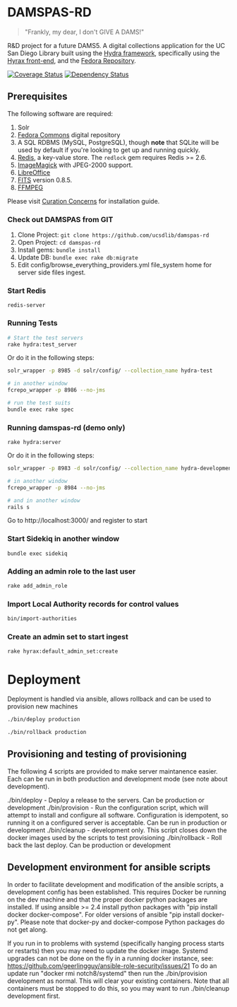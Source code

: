 # DAMSPAS-RD

> "Frankly, my dear, I don't GIVE A DAMS!"

R&D project for a future DAMS5. A digital collections application for the UC San Diego Library built using the [Hydra framework](https://projecthydra.org/), specifically using the [Hyrax front-end](https://github.com/projecthydra-labs/hyrax/), and the [Fedora Repository](http://fedorarepository.org/).

[![Coverage Status](https://coveralls.io/repos/github/ucsdlib/damspas-rd/badge.svg?branch=develop)](https://coveralls.io/github/ucsdlib/damspas-rd?branch=develop)
[![Dependency Status](https://gemnasium.com/ucsdlib/damspas-rd.svg)](https://gemnasium.com/ucsdlib/damspas-rd)

## Prerequisites

The following software are required:

1. Solr
1. [Fedora Commons](http://www.fedora-commons.org/) digital repository
1. A SQL RDBMS (MySQL, PostgreSQL), though **note** that SQLite will be used by default if you're looking to get up and running quickly.
1. [Redis](http://redis.io/), a key-value store. The `redlock` gem requires Redis >= 2.6.
1. [ImageMagick](http://www.imagemagick.org/) with JPEG-2000 support.
1. [LibreOffice](https://www.libreoffice.org/download/libreoffice-fresh/)
1. [FITS](http://projects.iq.harvard.edu/fits/downloads) version 0.8.5.
1. [FFMPEG](https://ffmpeg.org/)

Please visit [Curation Concerns](https://github.com/projecthydra/curation_concerns) for installation guide.

### Check out DAMSPAS from GIT
1. Clone Project: ```git clone https://github.com/ucsdlib/damspas-rd```
2. Open Project: ```cd damspas-rd```
3. Install gems: ```bundle install```
4. Update DB: ```bundle exec rake db:migrate```
5. Edit config/browse_everything_providers.yml file_system home for server side files ingest.

### Start Redis
```
redis-server
```

### Running Tests
```bash
# Start the test servers
rake hydra:test_server
```

Or do it in the following steps:

```bash
solr_wrapper -p 8985 -d solr/config/ --collection_name hydra-test

# in another window
fcrepo_wrapper -p 8986 --no-jms
```

```bash
# run the test suits
bundle exec rake spec
```

### Running damspas-rd (demo only)
```rake hydra:server```

Or do it in the following steps:

```bash
solr_wrapper -p 8983 -d solr/config/ --collection_name hydra-development

# in another window
fcrepo_wrapper -p 8984 --no-jms

# and in another window
rails s
```
Go to http://localhost:3000/ and register to start

### Start Sidekiq in another window
```
bundle exec sidekiq
```

### Adding an admin role to the last user
```bash
rake add_admin_role
```

### Import Local Authority records for control values
```bash
bin/import-authorities
```

### Create an admin set to start ingest
```rake hyrax:default_admin_set:create```



# Deployment
Deployment is handled via ansible, allows rollback and can be used to provision new machines

```bash
./bin/deploy production 
```

```bash
./bin/rollback production 
```

## Provisioning and testing of provisioning
The following 4 scripts are provided to make server maintanence easier.  Each can be run in both production and development mode (see note about development).

./bin/deploy  - Deploy a release to the servers. Can be production or development
./bin/provision - Run the configuration script, which will attempt to install and configure all software. Configuration is idempotent, so running it on a configured server is acceptable.  Can be run in production or development
./bin/cleanup - development only.  This script closes down the docker images used by the scripts to test provisioning
./bin/rollback - Roll back the last deploy. Can be production or development


## Development environment for ansible scripts
In order to facilitate development and modification of the ansible scripts, a development config has been established.  This requires Docker be running on the dev machine and that the proper docker python packages are installed.  If using ansible >= 2.4 install python packages with "pip install docker docker-compose". For older versions of ansible "pip install docker-py".  Please note that docker-py and docker-compose Python packages do not get along.

If you run in to problems with systemd (specifically hanging process starts or restarts) then you may need to update the docker image. Systemd upgrades can not be done on the fly in a running docker instance, see: https://github.com/geerlingguy/ansible-role-security/issues/21 
To do an update run "docker rmi notch8/systemd" then run the ./bin/provision development as normal.  This will clear your existing containers. Note that all containers must be stopped to do this, so you may want to run ./bin/cleanup development first.

